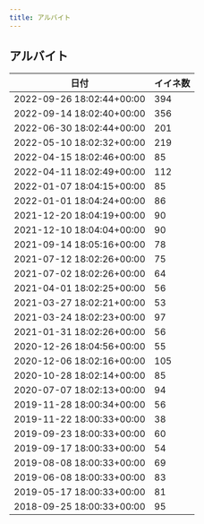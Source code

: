 ```yaml
---
title: アルバイト
---
```

## アルバイト

|日付|イイネ数|
|-|-|
|2022-09-26 18:02:44+00:00|394|
|2022-09-14 18:02:40+00:00|356|
|2022-06-30 18:02:44+00:00|201|
|2022-05-10 18:02:32+00:00|219|
|2022-04-15 18:02:46+00:00|85|
|2022-04-11 18:02:49+00:00|112|
|2022-01-07 18:04:15+00:00|85|
|2022-01-01 18:04:24+00:00|86|
|2021-12-20 18:04:19+00:00|90|
|2021-12-10 18:04:04+00:00|90|
|2021-09-14 18:05:16+00:00|78|
|2021-07-12 18:02:26+00:00|75|
|2021-07-02 18:02:26+00:00|64|
|2021-04-01 18:02:25+00:00|56|
|2021-03-27 18:02:21+00:00|53|
|2021-03-24 18:02:23+00:00|97|
|2021-01-31 18:02:26+00:00|56|
|2020-12-26 18:04:56+00:00|55|
|2020-12-06 18:02:16+00:00|105|
|2020-10-28 18:02:14+00:00|85|
|2020-07-07 18:02:13+00:00|94|
|2019-11-28 18:00:34+00:00|56|
|2019-11-22 18:00:33+00:00|38|
|2019-09-23 18:00:33+00:00|60|
|2019-09-17 18:00:33+00:00|54|
|2019-08-08 18:00:33+00:00|69|
|2019-06-08 18:00:33+00:00|83|
|2019-05-17 18:00:33+00:00|81|
|2018-09-25 18:00:33+00:00|95|
